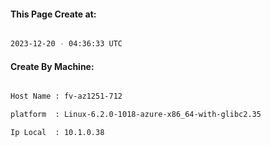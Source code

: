 
   
#### This Page Create at:

```bash

2023-12-20 - 04:36:33 UTC

```

#### Create By Machine:

```bash

Host Name : fv-az1251-712

platform  : Linux-6.2.0-1018-azure-x86_64-with-glibc2.35

Ip Local  : 10.1.0.38

```


